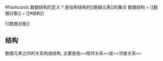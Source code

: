 
#flashcards 数据结构的定义
?
是指带结构的[[数据元素]]的集合
数据结构 = [[数据对象]] + [[#结构]]
<!--SR:!2024-01-22,1,230-->

![[数据对象]]

## 结构
数据元素之间的关系构成结构, 主要是指==相邻关系==或==邻接关系==

